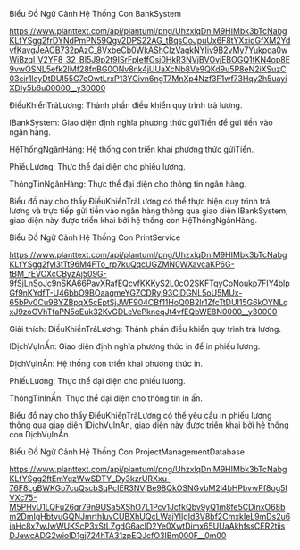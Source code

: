 Biểu Đồ Ngữ Cảnh Hệ Thống Con BankSystem

https://www.planttext.com/api/plantuml/png/UhzxlqDnIM9HIMbk3bTcNabgKLfYSgg2frDYNdPmPN59Qgv2DPS22AG_tBqsCoJpuUx6F8tYXxidGfXM2YdvfKavgJeAOB732pAzC_8VxbeCb0WkAShCIzVagkNYIiv9B2vMy7Yukpqa0wWiBzql_V2YF8_32_BI5J9p2t9ISrFpIeffOsj0HkR3NVjBVOvjEBOGQ1tKN4op8E9vwOSNL5efk2IMf28fnBG0ONv8nk4jUUaXcNb8Ve9QKd9u5P8eN2iXSuzC03cir1leyDtDUI55G7cOwtLrxP13YGivn6ngT7MnXp4Nzf3F1wf73Hqy2h5uayiXDIy5b6u00000__y30000

ĐiềuKhiểnTrảLương: Thành phần điều khiển quy trình trả lương.

IBankSystem: Giao diện định nghĩa phương thức gửiTiền để gửi tiền vào ngân hàng.

HệThốngNgânHàng: Hệ thống con triển khai phương thức gửiTiền.

PhiếuLương: Thực thể đại diện cho phiếu lương.

ThôngTinNgânHàng: Thực thể đại diện cho thông tin ngân hàng.

Biểu đồ này cho thấy ĐiềuKhiểnTrảLương có thể thực hiện quy trình trả lương và trực tiếp gửi tiền vào ngân hàng thông qua giao diện IBankSystem, giao diện này được triển khai bởi hệ thống con HệThốngNgânHàng.

Biểu Đồ Ngữ Cảnh Hệ Thống Con PrintService

https://www.planttext.com/api/plantuml/png/UhzxlqDnIM9HIMbk3bTcNabgKLfYSgg2fyl3tTt96M4FTo_rp7kuQqcUGZMN0WXavcaKP6G-tBM_rEVOXcCByzAj509G-9fSjLnSoJc9nSKA66PavXRafEQcvfKKKyS2L0cO2SKFTqyCoNoukp7FIY4blpGf9nKYdfT-U46bbO9BOaagmeYGZCDRyj93ClDGNL5oU5MUx-65bPv0Cu9BYZBpqX5cEptSjJWF904CBf11HoQ0B2lr1ZfcTtDUI15G6kOYNLqxJ9zoOVhTfaPN5oEuk32KvGDLeVePkneqJt4vfEQbWE8N0000__y30000

Giải thích:
ĐiềuKhiểnTrảLương: Thành phần điều khiển quy trình trả lương.

IDịchVụInẤn: Giao diện định nghĩa phương thức in để in phiếu lương.

DịchVụInẤn: Hệ thống con triển khai phương thức in.

PhiếuLương: Thực thể đại diện cho phiếu lương.

ThôngTinInẤn: Thực thể đại diện cho thông tin in ấn.

Biểu đồ này cho thấy ĐiềuKhiểnTrảLương có thể yêu cầu in phiếu lương thông qua giao diện IDịchVụInẤn, giao diện này được triển khai bởi hệ thống con DịchVụInẤn.

Biểu Đồ Ngữ Cảnh Hệ Thống Con ProjectManagementDatabase

https://www.planttext.com/api/plantuml/png/UhzxlqDnIM9HIMbk3bTcNabgKLfYSgg2ftEmYqzWwSDTY_Dy3kzrURXxu-76F8LgBWKGo7cuQscbSqPcIER3NVjBe98QkOSNGvbM2i4bHPbvwPf8og5IVXc75-M5PHvU1LQFu26qr79n9USa5XShO7L1Pcv1JcfkQbv9yQ1m8fe5CDinxO68bm2DmIgHbtvuGQNJmrthIuvCUBXhUQcLWajYIIgId3V8bf2CmxkIeL9mDs2u6iaHc8x7wJwWUKScP3xStLZgdG6aclD2Ye0XwtDimx65UUaAkhfssCER2tiisDJewcADG2wiolD1gj724hTA31zpEQJcfO3IBm000F__0m00


